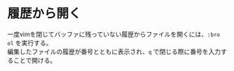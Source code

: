 # 履歴から開く

一度vimを閉じてバッファに残っていない履歴からファイルを開くには、`:bro ol` を実行する。  
編集したファイルの履歴が番号とともに表示され、`q` で閉じる際に番号を入力することで開ける。
